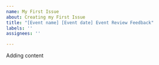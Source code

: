 ```yaml
---
name: My First Issue
about: Creating my First Issue
title: "[Event name] [Event date] Event Review Feedback"
labels: ''
assignees: ''

---
```


Adding content
